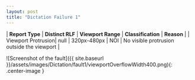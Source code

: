 ```yaml
---
layout: post
title: "Dictation Failure 1"
---
```

| **Report Type** | **Distinct RLF** | **Viewport Range** | **Classification** | **Reason** |
| Viewport Protrusion| null | 320px-480px | NOI | No visible protrusion outside the viewport | 

![Screenshot of the fault]({{ site.baseurl }}/assets/images/Dictation/fault1/viewportOverflowWidth400.png){: .center-image }